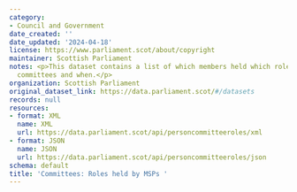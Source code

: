```yaml
---
category:
- Council and Government
date_created: ''
date_updated: '2024-04-18'
license: https://www.parliament.scot/about/copyright
maintainer: Scottish Parliament
notes: <p>This dataset contains a list of which members held which roles on which
  committees and when.</p>
organization: Scottish Parliament
original_dataset_link: https://data.parliament.scot/#/datasets
records: null
resources:
- format: XML
  name: XML
  url: https://data.parliament.scot/api/personcommitteeroles/xml
- format: JSON
  name: JSON
  url: https://data.parliament.scot/api/personcommitteeroles/json
schema: default
title: 'Committees: Roles held by MSPs '
---
```

